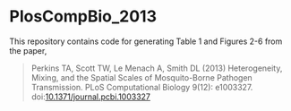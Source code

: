 PlosCompBio_2013
================

This repository contains code for generating Table 1 and Figures 2-6 from the paper,

> Perkins TA, Scott TW, Le Menach A, Smith DL (2013) Heterogeneity, Mixing, and the Spatial Scales of Mosquito-Borne Pathogen Transmission. PLoS Computational Biology 9(12): e1003327. doi:[10.1371/journal.pcbi.1003327](http://www.ploscompbiol.org/article/info%3Adoi%2F10.1371%2Fjournal.pcbi.1003327)

